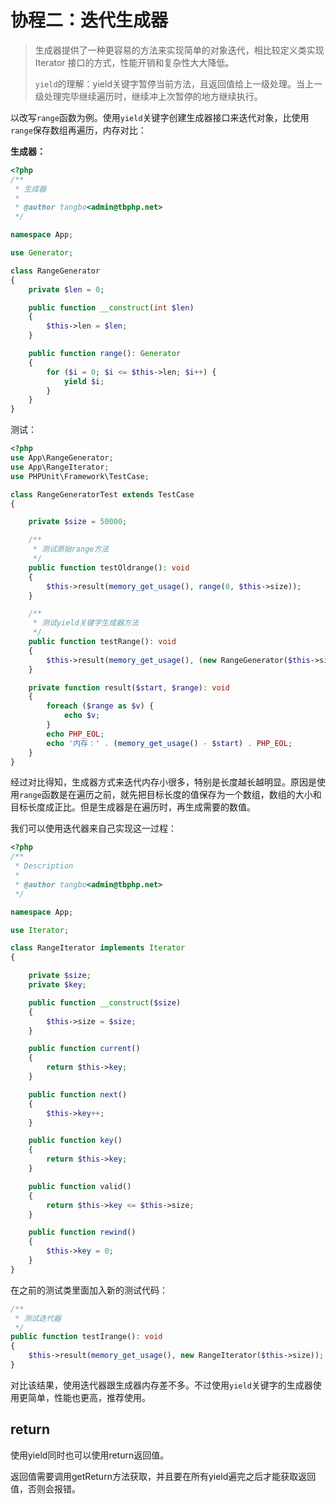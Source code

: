 # 协程二：迭代生成器



> 生成器提供了一种更容易的方法来实现简单的对象迭代，相比较定义类实现 Iterator 接口的方式，性能开销和复杂性大大降低。
>
> `yield`的理解：yield关键字暂停当前方法，且返回值给上一级处理。当上一级处理完毕继续遍历时，继续冲上次暂停的地方继续执行。



以改写`range`函数为例。使用`yield`关键字创建生成器接口来迭代对象，比使用`range`保存数组再遍历，内存对比：

**生成器：**

```php
<?php
/**
 * 生成器
 *
 * @author tangbo<admin@tbphp.net>
 */

namespace App;

use Generator;

class RangeGenerator
{
    private $len = 0;

    public function __construct(int $len)
    {
        $this->len = $len;
    }

    public function range(): Generator
    {
        for ($i = 0; $i <= $this->len; $i++) {
            yield $i;
        }
    }
}
```

测试：

```php
<?php
use App\RangeGenerator;
use App\RangeIterator;
use PHPUnit\Framework\TestCase;

class RangeGeneratorTest extends TestCase
{

    private $size = 50000;

    /**
     * 测试原始range方法
     */
    public function testOldrange(): void
    {
        $this->result(memory_get_usage(), range(0, $this->size));
    }

    /**
     * 测试yield关键字生成器方法
     */
    public function testRange(): void
    {
        $this->result(memory_get_usage(), (new RangeGenerator($this->size))->range());
    }

    private function result($start, $range): void
    {
        foreach ($range as $v) {
            echo $v;
        }
        echo PHP_EOL;
        echo '内存：' . (memory_get_usage() - $start) . PHP_EOL;
    }
}
```

经过对比得知，生成器方式来迭代内存小很多，特别是长度越长越明显。原因是使用`range`函数是在遍历之前，就先把目标长度的值保存为一个数组，数组的大小和目标长度成正比。但是生成器是在遍历时，再生成需要的数值。

我们可以使用迭代器来自己实现这一过程：

```php
<?php
/**
 * Description
 *
 * @author tangbo<admin@tbphp.net>
 */

namespace App;

use Iterator;

class RangeIterator implements Iterator
{

    private $size;
    private $key;

    public function __construct($size)
    {
        $this->size = $size;
    }

    public function current()
    {
        return $this->key;
    }

    public function next()
    {
        $this->key++;
    }

    public function key()
    {
        return $this->key;
    }

    public function valid()
    {
        return $this->key <= $this->size;
    }

    public function rewind()
    {
        $this->key = 0;
    }
}
```

在之前的测试类里面加入新的测试代码：

```php
/**
 * 测试迭代器
 */
public function testIrange(): void
{
    $this->result(memory_get_usage(), new RangeIterator($this->size));
}
```

对比该结果，使用迭代器跟生成器内存差不多。不过使用`yield`关键字的生成器使用更简单，性能也更高，推荐使用。

## return

使用yield同时也可以使用return返回值。

返回值需要调用getReturn方法获取，并且要在所有yield遍完之后才能获取返回值，否则会报错。